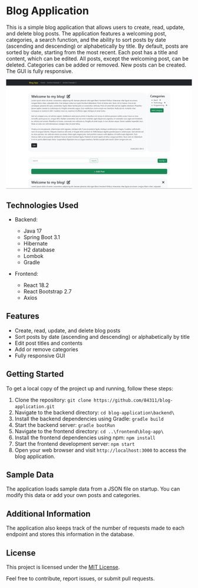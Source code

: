 # Blog Application

This is a simple blog application that allows users to create, read, update, and delete blog posts. The application
features a welcoming post, categories, a search function, and the ability to sort posts by date (ascending and
descending) or alphabetically by title. By default, posts are sorted by date, starting from the most recent. Each post
has a title and content, which can be edited. All posts, except the welcoming post, can be deleted. Categories can be
added or removed. New posts can be created. The GUI is fully responsive.

![img.png](img.png)

## Technologies Used

- Backend:
    - Java 17
    - Spring Boot 3.1
    - Hibernate
    - H2 database
    - Lombok
    - Gradle

- Frontend:
    - React 18.2
    - React Bootstrap 2.7
    - Axios

## Features

- Create, read, update, and delete blog posts
- Sort posts by date (ascending and descending) or alphabetically by title
- Edit post titles and contents
- Add or remove categories
- Fully responsive GUI

## Getting Started

To get a local copy of the project up and running, follow these steps:

1. Clone the repository: `git clone https://github.com/84311/blog-application.git`
2. Navigate to the backend directory: `cd blog-application\backend\`
3. Install the backend dependencies using Gradle: `gradle build`
4. Start the backend server: `gradle bootRun`
5. Navigate to the frontend directory: `cd ..\frontend\blog-app\`
6. Install the frontend dependencies using npm: `npm install`
7. Start the frontend development server: `npm start`
8. Open your web browser and visit `http://localhost:3000` to access the blog application.

## Sample Data

The application loads sample data from a JSON file on startup. You can modify this data or add your own posts and
categories.

## Additional Information

The application also keeps track of the number of requests made to each endpoint and stores this information in the
database.

## License

This project is licensed under the [MIT License](https://opensource.org/licenses/MIT).

Feel free to contribute, report issues, or submit pull requests.

